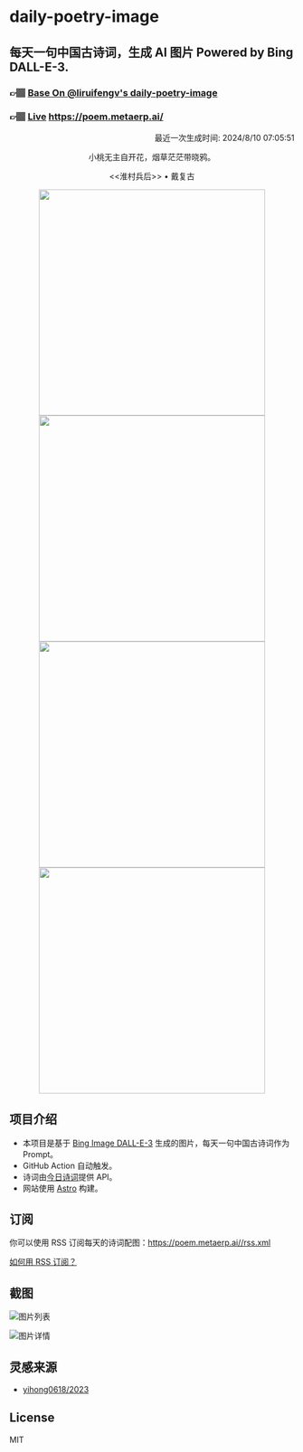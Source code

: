 
# daily-poetry-image

## 每天一句中国古诗词，生成 AI 图片 Powered by Bing DALL-E-3.

### 👉🏽 [Base On @liruifengv's daily-poetry-image](https://github.com/liruifengv/daily-poetry-image)

### 👉🏽 [Live](https://poem.metaerp.ai/) https://poem.metaerp.ai/

<p align="right">
  最近一次生成时间: 2024/8/10 07:05:51
</p>
<p align="center">
小桃无主自开花，烟草茫茫带晓鸦。
</p>
<p align="center">
<<淮村兵后>> • 戴复古
</p>
<p align="center">
<img src="https://tse2.mm.bing.net/th/id/OIG1.VnfBf21KdboVnAH4etXF" height="400" width="400" />
<img src="https://tse2.mm.bing.net/th/id/OIG1.2RqRkdcsJVCLj.5GdnKw" height="400" width="400" />
<img src="https://tse3.mm.bing.net/th/id/OIG1.._arjyKYCTO8KUDCf.W3" height="400" width="400" />
<img src="https://tse1.mm.bing.net/th/id/OIG1.gCIODlnxkQANZzWGiMxM" height="400" width="400" />
</p>

## 项目介绍

-   本项目是基于 [Bing Image DALL-E-3](https://www.bing.com/images/create) 生成的图片，每天一句中国古诗词作为 Prompt。
-   GitHub Action 自动触发。
-   诗词由[今日诗词](https://www.jinrishici.com/)提供 API。
-   网站使用 [Astro](https://astro.build) 构建。

## 订阅

你可以使用 RSS 订阅每天的诗词配图：https://poem.metaerp.ai//rss.xml

[如何用 RSS 订阅？](https://zhuanlan.zhihu.com/p/55026716)

## 截图

![图片列表](./screenshots/01.png)

![图片详情](./screenshots/02.png)

## 灵感来源

-   [yihong0618/2023](https://github.com/yihong0618/2023)

## License

MIT

